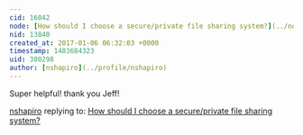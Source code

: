 ```yaml
---
cid: 16042
node: [How should I choose a secure/private file sharing system?](../notes/warren/01-05-2017/how-should-i-choose-a-secure-private-file-sharing-system)
nid: 13840
created_at: 2017-01-06 06:32:03 +0000
timestamp: 1483684323
uid: 380298
author: [nshapiro](../profile/nshapiro)
---
```


Super helpful! thank you Jeff!

[nshapiro](../profile/nshapiro) replying to: [How should I choose a secure/private file sharing system?](../notes/warren/01-05-2017/how-should-i-choose-a-secure-private-file-sharing-system)

